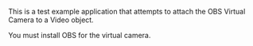 This is a test example application that attempts to attach the OBS Virtual Camera to a Video object.

You must install OBS for the virtual camera.